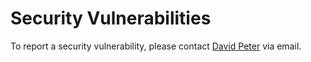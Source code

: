 # Security Vulnerabilities

To report a security vulnerability, please contact [David Peter](https://david-peter.de/) via email.
